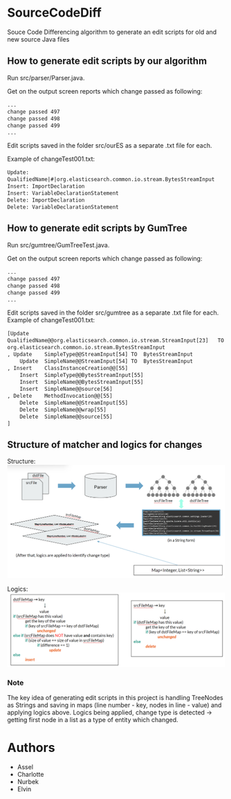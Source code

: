 # SourceCodeDiff
Souce Code Differencing algorithm to generate an edit scripts for old and new source Java files

## How to generate edit scripts by our algorithm
Run src/parser/Parser.java. 

Get on the output screen reports which change passed as following:
```
...
change passed 497
change passed 498
change passed 499
...
```
Edit scripts saved in the folder src/ourES as a separate .txt file for each.

Example of changeTest001.txt:
```
Update: QualifiedName|#|org.elasticsearch.common.io.stream.BytesStreamInput
Insert: ImportDeclaration
Insert: VariableDeclarationStatement
Delete: ImportDeclaration
Delete: VariableDeclarationStatement
```
## How to generate edit scripts by GumTree
Run src/gumtree/GumTreeTest.java.

Get on the output screen reports which change passed as following:
```
...
change passed 497
change passed 498
change passed 499
...
```
Edit scripts saved in the folder src/gumtree as a separate .txt file for each.
Example of changeTest001.txt:
```
[Update	QualifiedName@@org.elasticsearch.common.io.stream.StreamInput[23]	TO	org.elasticsearch.common.io.stream.BytesStreamInput
, Update	SimpleType@@StreamInput[54]	TO	BytesStreamInput
	Update	SimpleName@@StreamInput[54]	TO	BytesStreamInput
, Insert	ClassInstanceCreation@@[55]
	Insert	SimpleType@@BytesStreamInput[55]
	Insert	SimpleName@@BytesStreamInput[55]
	Insert	SimpleName@@source[56]
, Delete	MethodInvocation@@[55]
	Delete	SimpleName@@StreamInput[55]
	Delete	SimpleName@@wrap[55]
	Delete	SimpleName@@source[55]
]
```
## Structure of matcher and logics for changes
Structure:
![alt text](structure.png)

Logics:
![alt text](logics.png)

### Note
The key idea of generating edit scripts in this project is handling TreeNodes as Strings and saving in maps (line number - key, nodes in line - value) and applying logics above. Logics being applied, change type is detected -> getting first node in a list as a type of entity which changed.

# Authors
- Assel 
- Charlotte 
- Nurbek
- Elvin

